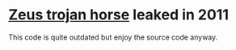 # [Zeus trojan horse](https://github.com/zeustrojancode/Zeus) leaked in 2011

This code is quite outdated but enjoy the source code anyway. 
